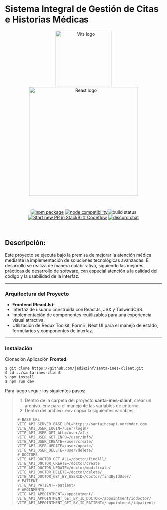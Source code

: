 # Sistema Integral de Gestión de Citas e Historias Médicas

<p  align="center">
  <a href="https://vitejs.dev" target="_blank" rel="noopener noreferrer">  <img width="180" src="https://vitejs.dev/logo.svg" alt="Vite logo">  </a>  
<a href="https://reactjs.org/" target="_blank" rel="noopener noreferrer">  <img width="350" src="https://download.logo.wine/logo/React_(web_framework)/React_(web_framework)-Logo.wine.png" alt="React logo">  </a>
</p>
<br/>
<p  align="center">
  <a  href="https://npmjs.com/package/vite"><img  src="https://img.shields.io/npm/v/vite.svg"  alt="npm package"></a>
  <a  href="https://nodejs.org/en/about/previous-releases"><img  src="https://img.shields.io/node/v/vite.svg"  alt="node compatibility"></a
  <a  href="https://github.com/vitejs/vite/actions/workflows/ci.yml"><img  src="https://github.com/vitejs/vite/actions/workflows/ci.yml/badge.svg?branch=main"  alt="build status"></a>
  <a  href="https://pr.new/vitejs/vite"><img  src="https://developer.stackblitz.com/img/start_pr_dark_small.svg"  alt="Start new PR in StackBlitz Codeflow"></a>
  <a  href="https://chat.vitejs.dev"><img  src="https://img.shields.io/badge/chat-discord-blue?style=flat&logo=discord"  alt="discord chat"></a>
</p>
<br/>


## Descripción:

Este proyecto se ejecuta bajo la premisa de mejorar la atención médica mediante la implementación de soluciones tecnológicas avanzadas. El desarrollo se realiza de manera colaborativa, siguiendo las mejores prácticas de desarrollo de software, con especial atención a la calidad del código y la usabilidad de la interfaz.

---

### Arquitectura del Proyecto
-  **Frontend (ReactJs):**
- Interfaz de usuario construida con ReactJs, JSX y TailwindCSS.
- Implementación de componentes reutilizables para una experiencia visual atractiva.
- Utilización de Redux Toolkit, Formik, Next UI para el manejo de estado, formularios y componentes de interfaz.
---

### Instalación

Clonación Aplicación **Fronted**:

```
$ git clone https://github.com/jadiazinf/santa-ines-client.git
$ cd ../santa-ines-client
$ npm install
$ npm run dev
```
Para luego seguir los siguientes pasos:
>1. Dentro de la carpeta del proyecto **santa-ines-client**, crear un archivo .env para el manejo de las variables de entorno.
>2. Dentro del archivo .env copiar la siguientes variables:
>```
># BASE URL
>VITE_API_SERVER_BASE_URL=https://santainesapi.onrender.com
>VITE_API_USER_LOGIN=/user/login/
>VITE_API_USER_GET_ALL=/user/all/
>VITE_API_USER_GET_INFO=/user/info/
>VITE_API_USER_CREATE=/user/create/
>VITE_API_USER_UPDATE=/user/update/
>VITE_API_USER_DELETE=/user/delete/
># DOCTORS
>VITE_API_DOCTOR_GET_ALL=/doctor/findAll/
>VITE_API_DOCTOR_CREATE=/doctor/create
>VITE_API_DOCTOR_UPDATE=/doctor/modificate/
>VITE_API_DOCTOR_DELETE=/doctor/delete/
>VITE_API_DOCTOR_GET_BY_USERID=/doctor/findByIdUser/
># PATIENT
>VITE_API_PATIENT=/patient/
># APOINMENTS
>VITE_API_APPOINTMENT=/appointment/
>VITE_API_APPOINTMENT_GET_BY_ID_DOCTOR=/appointment/iddoctor/
>VITE_API_APPOINTMENT_GET_BY_ID_PATIENT=/appointment/idpatient/
>```
